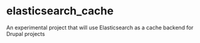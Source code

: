 # elasticsearch_cache
An experimental project that will use Elasticsearch as a cache backend for Drupal projects
